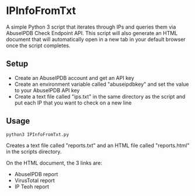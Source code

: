 # IPInfoFromTxt
A simple Python 3 script that iterates through IPs and queries them via AbuseIPDB Check Endpoint API. This script will also generate an HTML document that will automatically open in a new tab in your default browser once the script completes.

## Setup
- Create an AbuseIPDB account and get an API key
- Create an environment variable called "abuseipdbkey" and set the value to your AbuseIPDB API key
- Create a text file called "ips.txt" in the same directory as the script and put each IP that you want to check on a new line

## Usage 
    python3 IPInfoFromTxt.py
Creates a text file called "reports.txt" and an HTML file called "reports.html" in the scripts directory. 

On the HTML document, the 3 links are:
  - AbuseIPDB report
  - VirusTotal report
  - IP Teoh report
